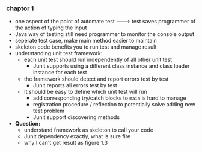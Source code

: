 ### chaptor 1
- one aspect of the point of automate test ---> test saves programmer of the action of typing the input
- Java way of testing still need programmer to monitor the console output
- seperate test case, make main method easier to maintain
- skeleton code benefits you to run test and manage result
- understanding unit test framework:
  - each unit test should run independently of all other unit test
    - Junit supports using a different class instance and class loader instance for each test
  - the framework should detect and report errors test by test
    - Junit reports all errors test by test
  - It should be easy to define which unit test will run
    - add corresponding try/catch blocks to `main` is hard to manage 
    - registration procedure / reflection to potentially solve adding new test problem
    - Junit support discovering methods
- **Question:**
  - understand framework as skeleton to call your code
  - Junit dependency exactly, what is sure fire
  - why I can't get result as figure 1.3